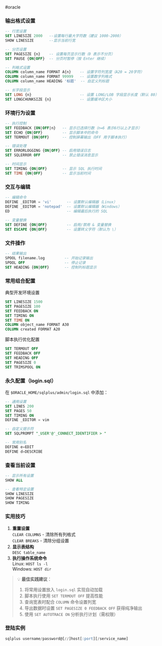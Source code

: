 #oracle 

### 输出格式设置

```sql
-- 行宽设置
SET LINESIZE 2000   --设置每行最大字符数（建议 1000-2000）  
SHOW LINESIZE       --显示当前行宽

-- 分页设置
SET PAGESIZE {n}    -- 设置每页显示行数（0 表示不分页）  
SET PAUSE {ON|OFF}  -- 分页时暂停（按 Enter 继续）

-- 列格式设置
COLUMN column_name FORMAT A{n}    -- 设置字符列宽度（A20 = 20字符）  
COLUMN column_name FORMAT 99999   -- 设置数字列格式  
COLUMN column_name HEADING '标题'  -- 自定义列标题

-- 长字段显示
SET LONG {n}                      -- 设置 LONG/LOB 字段显示长度（默认 80）  
SET LONGCHUNKSIZE {n}             -- 设置缓冲区大小
```

### 环境行为设置

```sql
-- 执行控制
SET FEEDBACK {ON|OFF|n}   -- 显示已选择行数（n=6 表示6行以上才显示）  
SET ECHO {ON|OFF}         -- 显示脚本中的命令  
SET TERMOUT {ON|OFF}      -- 控制屏幕输出（OFF 用于脚本执行）

-- 错误处理
SET ERRORLOGGING {ON|OFF} -- 启用错误日志  
SET SQLERROR OFF          -- 禁止错误消息显示

-- 时间显示
SET TIMING {ON|OFF}       -- 显示 SQL 执行时间  
SET TIME {ON|OFF}         -- 显示当前时间
```

### 交互与编辑

```sql
-- 编辑命令
DEFINE _EDITOR = 'vi'       -- 设置默认编辑器（Linux）  
DEFINE _EDITOR = 'notepad'  -- 设置默认编辑器（Windows）  
ED                          -- 编辑最后执行的 SQL
 
-- 变量替换
SET DEFINE {ON|OFF}         -- 启用/禁用 & 变量替换  
SET ESCAPE {ON|OFF}         -- 设置转义字符（默认为 \）
```

### 文件操作

```sql
-- 结果输出
SPOOL filename.log         -- 开始记录输出  
SPOOL OFF                  -- 停止记录  
SET HEADING {ON|OFF}       -- 控制列标题显示
```

### 常用组合配置

典型开发环境设置
```sql
SET LINESIZE 1500
SET PAGESIZE 100
SET FEEDBACK ON
SET TIMING ON
SET TIME ON
COLUMN object_name FORMAT A30
COLUMN created FORMAT A20
```

脚本执行优化配置
```sql
SET TERMOUT OFF
SET FEEDBACK OFF
SET HEADING OFF
SET PAGESIZE 0
SET TRIMSPOOL ON
```

### 永久配置（login.sql）

在 `$ORACLE_HOME/sqlplus/admin/login.sql` 中添加：

```sql
-- 通用设置
SET LINES 200
SET PAGES 50
SET TIMING ON
DEFINE _EDITOR = vim

-- 自定义提示符
SET SQLPROMPT "_USER'@'_CONNECT_IDENTIFIER > "

-- 常用别名
DEFINE e=EDIT
DEFINE d=DESCRIBE
```


### 查看当前设置

```sql
-- 显示所有设置
SHOW ALL

-- 查看特定设置
SHOW LINESIZE
SHOW PAGESIZE
SHOW TIMING
```

### 实用技巧

1. **重置设置**  
    `CLEAR COLUMNS` - 清除所有列格式  
    `CLEAR BREAKS` - 清除分组设置
2. **显示表结构**  
    `DESC table_name`
3. **执行操作系统命令**  
    Linux: `HOST ls -l`  
    Windows: `HOST dir`

> 💡 **最佳实践建议**：
> 
> 1. 将常用设置放入 `login.sql` 实现自动加载
> 2. 脚本执行使用 `SET TERMOUT OFF` 提高性能
> 3. 查询宽表时配合 `COLUMN` 命令设置列宽
> 4. 导出数据时设置 `SET PAGESIZE 0 FEEDBACK OFF` 获得纯净输出
> 5. 使用 `SET AUTOTRACE ON` 分析执行计划（需权限）


### 登陆实例
```sql
sqlplus username/password@[//]host[:port][/service_name]
```